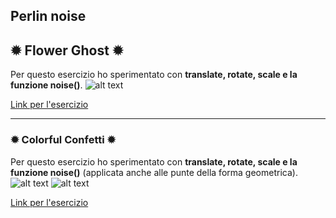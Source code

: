 Perlin noise
---
## ✹ Flower Ghost ✹
Per questo esercizio ho sperimentato con **translate, rotate, scale e la funzione noise()**. 
![alt text](https://github.com/irenecrln/foto/blob/main/1PerlinNoise.JPG)


[Link per l'esercizio](https://editor.p5js.org/irene.crln/full/dgbezIriP)


---
### ✹ Colorful Confetti ✹
Per questo esercizio ho sperimentato con **translate, rotate, scale e la funzione noise()** (applicata anche alle punte della forma geometrica).
![alt text](https://github.com/irenecrln/foto/blob/main/3PerlinNoise.JPG)
![alt text](https://github.com/irenecrln/foto/blob/main/3.1PerlinNoise.JPG)

[Link per l'esercizio](https://editor.p5js.org/irene.crln/full/TQv8qVqF0)
